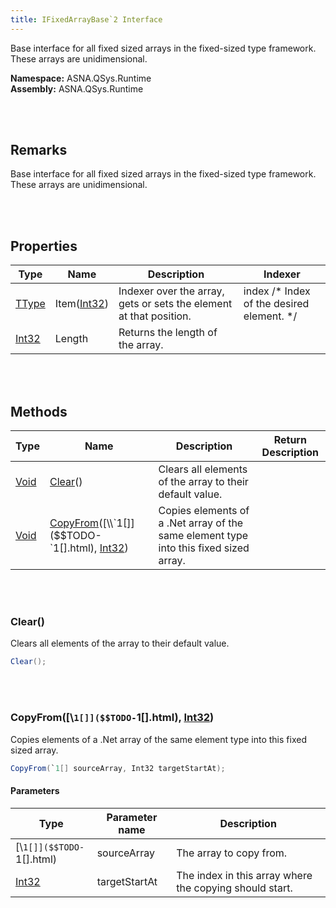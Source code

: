 ```yaml
---
title: IFixedArrayBase`2 Interface
---
```


Base interface for all fixed sized arrays in the fixed-sized type framework. These arrays are unidimensional.

**Namespace:** ASNA.QSys.Runtime <br/>
**Assembly:** ASNA.QSys.Runtime

<br>
<br>

## Remarks

Base interface for all fixed sized arrays in the fixed-sized type framework. These arrays are unidimensional.

[//]: # ($$TODO: Complete the Remarks section.)

<br>
<br>

## Properties

| Type | Name | Description | Indexer
| --- | --- | --- | --- 
| [TType]($$TODO-TType.html) | Item([Int32](https://docs.microsoft.com/en-us/dotnet/api/system.int32)) | Indexer over the array, gets or sets the element at that position. | index /* Index of the desired element. */
| [Int32](https://docs.microsoft.com/en-us/dotnet/api/system.int32) | Length | Returns the length of the array. | 

<br>
<br>

## Methods

| Type | Name | Description | Return Description 
| --- | --- | --- | --- 
| [Void](https://docs.microsoft.com/en-us/dotnet/api/system.void) | [Clear](#clear)() | Clears all elements of the array to their default value. | 
| [Void](https://docs.microsoft.com/en-us/dotnet/api/system.void) | [CopyFrom](#copyfrom`1[]-int32)([\\`1[]]($$TODO-`1[].html), [Int32](https://docs.microsoft.com/en-us/dotnet/api/system.int32)) | Copies elements of a .Net array of the same element type into this fixed sized array. | 

<br>
<br>

### Clear()

Clears all elements of the array to their default value.

```cs
Clear();
```


<br>
<br>

### CopyFrom([\\`1[]]($$TODO-`1[].html), [Int32](https://docs.microsoft.com/en-us/dotnet/api/system.int32))

Copies elements of a .Net array of the same element type into this fixed sized array.

```cs
CopyFrom(`1[] sourceArray, Int32 targetStartAt);
```

#### Parameters

| Type | Parameter name | Description
| --- | --- | ---
| [\\`1[]]($$TODO-`1[].html) | sourceArray | The array to copy from. 
| [Int32](https://docs.microsoft.com/en-us/dotnet/api/system.int32) | targetStartAt | The index in this array where the copying should start. 


<br>
<br>

